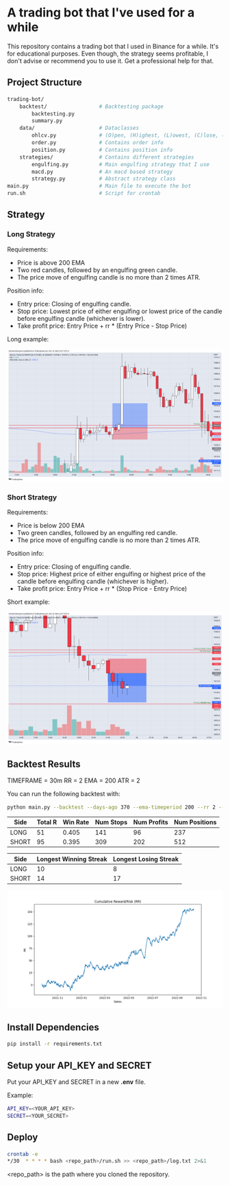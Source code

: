 # A trading bot that I've used for a while

This repository contains a trading bot that I used in Binance for a while. It's for educational purposes. Even though, the strategy seems profitable, I don't advise or recommend you to use it. Get a professional help for that. 

## Project Structure

```bash
trading-bot/
    backtest/                 # Backtesting package
        backtesting.py
        summary.py
    data/                     # Dataclasses
        ohlcv.py              # (O)pen, (H)ighest, (L)owest, (C)lose, (V)olume
        order.py              # Contains order info
        position.py           # Contains position info
    strategies/               # Contains different strategies
        engulfing.py          # Main engulfing strategy that I use
        macd.py               # An macd based strategy
        strategy.py           # Abstract strategy class
main.py                       # Main file to execute the bot
run.sh                        # Script for crontab
```

## Strategy

### Long Strategy

Requirements:
* Price is above 200 EMA
* Two red candles, followed by an engulfing green candle.
* The price move of engulfing candle is no more than 2 times ATR.

Position info:
* Entry price: Closing of engulfing candle.
* Stop price:  Lowest price of either engulfing or lowest price of the candle before engulfing candle (whichever is lower).
* Take profit price: Entry Price + rr * (Entry Price - Stop Price)

Long example:

![Long](./figures/long_example.png)

### Short Strategy

Requirements:
* Price is below 200 EMA
* Two green candles, followed by an engulfing red candle.
* The price move of engulfing candle is no more than 2 times ATR.

Position info:
* Entry price: Closing of engulfing candle.
* Stop price:  Highest price of either engulfing or highest price of the candle before engulfing candle (whichever is higher).
* Take profit price: Entry Price + rr * (Stop Price - Entry Price)

Short example:

![Short](./figures/short_example.png)

## Backtest Results

TIMEFRAME = 30m
RR = 2
EMA = 200
ATR = 2

You can run the following backtest with: 

```Bash
python main.py --backtest --days-ago 370 --ema-timeperiod 200 --rr 2 --timeframe 30m atr-multiplier 2
```

| Side  | Total R | Win Rate | Num Stops | Num Profits | Num Positions |
| ------------- | ------------- | ------------- | ------------- | ------------- | ------------- | 
| LONG  | 51  | 0.405  | 141  | 96  | 237  |
| SHORT  | 95  | 0.395  | 309  | 202  | 512  |

| Side | Longest Winning Streak | Longest Losing Streak |
| ------------- | ------------- | ------------- |
| LONG |            10          |            8          |
| SHORT |           14          |            17         |

![Return](./figures/return.png)

## Install Dependencies

```Bash
pip install -r requirements.txt
```

## Setup your API_KEY and SECRET

Put your API_KEY and SECRET in a new **.env** file.

Example:

```Bash
API_KEY=<YOUR_API_KEY>
SECRET=<YOUR_SECRET>
```

## Deploy

```Bash
crontab -e
*/30  * * * * bash <repo_path>/run.sh >> <repo_path>/log.txt 2>&1
```

<repo_path> is the path where you cloned the repository.